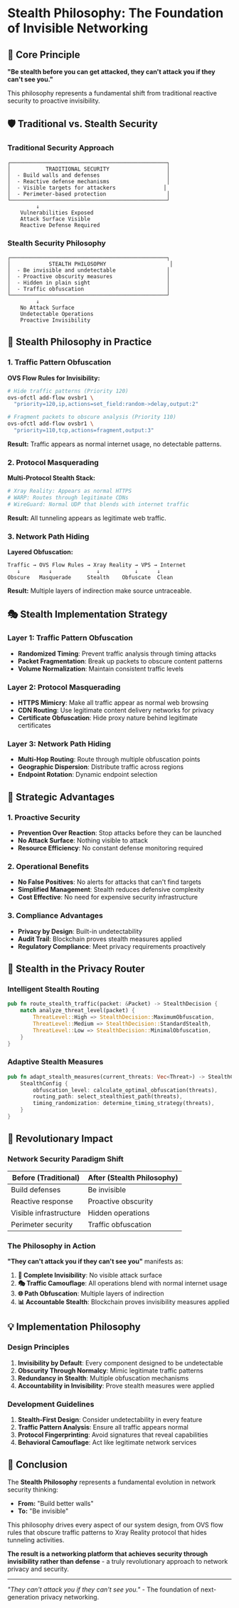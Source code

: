 # Stealth Philosophy: The Foundation of Invisible Networking

## 🎯 Core Principle

**"Be stealth before you can get attacked, they can't attack you if they can't see you."**

This philosophy represents a fundamental shift from traditional reactive security to proactive invisibility.

## 🛡️ Traditional vs. Stealth Security

### Traditional Security Approach
```
┌─────────────────────────────────────────────────┐
│           TRADITIONAL SECURITY                  │
│  - Build walls and defenses                     │
│  - Reactive defense mechanisms                  │
│  - Visible targets for attackers               │
│  - Perimeter-based protection                   │
└─────────────────────────────────────────────────┘
         ↓
    Vulnerabilities Exposed
    Attack Surface Visible
    Reactive Defense Required
```

### Stealth Security Philosophy
```
┌─────────────────────────────────────────────────┐
│            STEALTH PHILOSOPHY                    │
│  - Be invisible and undetectable                │
│  - Proactive obscurity measures                 │
│  - Hidden in plain sight                        │
│  - Traffic obfuscation                          │
└─────────────────────────────────────────────────┘
         ↓
    No Attack Surface
    Undetectable Operations
    Proactive Invisibility
```

## 🌟 Stealth Philosophy in Practice

### 1. Traffic Pattern Obfuscation

**OVS Flow Rules for Invisibility:**
```bash
# Hide traffic patterns (Priority 120)
ovs-ofctl add-flow ovsbr1 \
  "priority=120,ip,actions=set_field:random->delay,output:2"

# Fragment packets to obscure analysis (Priority 110)
ovs-ofctl add-flow ovsbr1 \
  "priority=110,tcp,actions=fragment,output:3"
```

**Result:** Traffic appears as normal internet usage, no detectable patterns.

### 2. Protocol Masquerading

**Multi-Protocol Stealth Stack:**
```bash
# Xray Reality: Appears as normal HTTPS
# WARP: Routes through legitimate CDNs
# WireGuard: Normal UDP that blends with internet traffic
```

**Result:** All tunneling appears as legitimate web traffic.

### 3. Network Path Hiding

**Layered Obfuscation:**
```
Traffic → OVS Flow Rules → Xray Reality → VPS → Internet
   ↓         ↓              ↓           ↓      ↓
Obscure   Masquerade     Stealth    Obfuscate  Clean
```

**Result:** Multiple layers of indirection make source untraceable.

## 🎭 Stealth Implementation Strategy

### Layer 1: Traffic Pattern Obfuscation
- **Randomized Timing**: Prevent traffic analysis through timing attacks
- **Packet Fragmentation**: Break up packets to obscure content patterns
- **Volume Normalization**: Maintain consistent traffic levels

### Layer 2: Protocol Masquerading
- **HTTPS Mimicry**: Make all traffic appear as normal web browsing
- **CDN Routing**: Use legitimate content delivery networks for privacy
- **Certificate Obfuscation**: Hide proxy nature behind legitimate certificates

### Layer 3: Network Path Hiding
- **Multi-Hop Routing**: Route through multiple obfuscation points
- **Geographic Dispersion**: Distribute traffic across regions
- **Endpoint Rotation**: Dynamic endpoint selection

## 💎 Strategic Advantages

### 1. Proactive Security
- **Prevention Over Reaction**: Stop attacks before they can be launched
- **No Attack Surface**: Nothing visible to attack
- **Resource Efficiency**: No constant defense monitoring required

### 2. Operational Benefits
- **No False Positives**: No alerts for attacks that can't find targets
- **Simplified Management**: Stealth reduces defensive complexity
- **Cost Effective**: No need for expensive security infrastructure

### 3. Compliance Advantages
- **Privacy by Design**: Built-in undetectability
- **Audit Trail**: Blockchain proves stealth measures applied
- **Regulatory Compliance**: Meet privacy requirements proactively

## 🚀 Stealth in the Privacy Router

### Intelligent Stealth Routing

```rust
pub fn route_stealth_traffic(packet: &Packet) -> StealthDecision {
    match analyze_threat_level(packet) {
        ThreatLevel::High => StealthDecision::MaximumObfuscation,
        ThreatLevel::Medium => StealthDecision::StandardStealth,
        ThreatLevel::Low => StealthDecision::MinimalObfuscation,
    }
}
```

### Adaptive Stealth Measures

```rust
pub fn adapt_stealth_measures(current_threats: Vec<Threat>) -> StealthConfig {
    StealthConfig {
        obfuscation_level: calculate_optimal_obfuscation(threats),
        routing_path: select_stealthiest_path(threats),
        timing_randomization: determine_timing_strategy(threats),
    }
}
```

## 🔮 Revolutionary Impact

### Network Security Paradigm Shift

| Before (Traditional) | After (Stealth Philosophy) |
|---------------------|---------------------------|
| Build defenses | Be invisible |
| Reactive response | Proactive obscurity |
| Visible infrastructure | Hidden operations |
| Perimeter security | Traffic obfuscation |

### The Philosophy in Action

**"They can't attack you if they can't see you"** manifests as:

1. **🫥 Complete Invisibility**: No visible attack surface
2. **🎭 Traffic Camouflage**: All operations blend with normal internet usage
3. **🌐 Path Obfuscation**: Multiple layers of indirection
4. **📊 Accountable Stealth**: Blockchain proves invisibility measures applied

## 💡 Implementation Philosophy

### Design Principles

1. **Invisibility by Default**: Every component designed to be undetectable
2. **Obscurity Through Normalcy**: Mimic legitimate traffic patterns
3. **Redundancy in Stealth**: Multiple obfuscation mechanisms
4. **Accountability in Invisibility**: Prove stealth measures were applied

### Development Guidelines

1. **Stealth-First Design**: Consider undetectability in every feature
2. **Traffic Pattern Analysis**: Ensure all traffic appears normal
3. **Protocol Fingerprinting**: Avoid signatures that reveal capabilities
4. **Behavioral Camouflage**: Act like legitimate network services

## 🌟 Conclusion

The **Stealth Philosophy** represents a fundamental evolution in network security thinking:

- **From:** "Build better walls"
- **To:** "Be invisible"

This philosophy drives every aspect of our system design, from OVS flow rules that obscure traffic patterns to Xray Reality protocol that hides tunneling activities.

**The result is a networking platform that achieves security through invisibility rather than defense** - a truly revolutionary approach to network privacy and security.

---

*"They can't attack you if they can't see you."* - The foundation of next-generation privacy networking.
